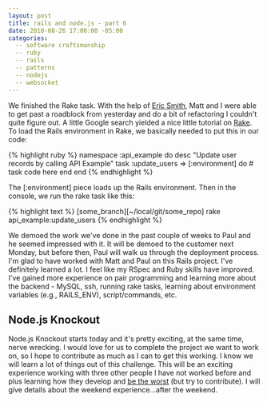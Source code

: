 ```yaml
---
layout: post
title: rails and node.js - part 6
date: 2010-08-26 17:00:00 -05:00
categories:
  -- software craftsmanship
  -- ruby
  -- rails
  -- patterns
  -- nodejs
  -- websocket
---
```


We finished the Rake task.  With the help of [Eric Smith](http://twitter.com/paytonrules), Matt and I were able to get past a roadblock from yesterday and do a bit of refactoring I couldn't quite figure out.  A little Google search yielded a nice little tutorial on [Rake](http://jasonseifer.com/2010/04/06/rake-tutorial).  To load the Rails environment in Rake, we basically needed to put this in our code:

{% highlight ruby %}
namespace :api_example do
  desc "Update user records by calling API Example"
  task :update_users => [:environment] do
    # task code here
  end
end
{% endhighlight %}

The \[:environment\] piece loads up the Rails environment.  Then in the console, we run the rake task like this:

{% highlight text %}
[some_branch][~/local/git/some_repo] rake api_example:update_users
{% endhighlight %}

We demoed the work we've done in the past couple of weeks to Paul and he seemed impressed with it.  It will be demoed to the customer next Monday, but before then, Paul will walk us through the deployment process.  I'm glad to have worked with Matt and Paul on this Rails project.  I've definitely learned a lot.  I feel like my RSpec and Ruby skills have improved.  I've gained more experience on pair programming and learning more about the backend - MySQL, ssh, running rake tasks, learning about environment variables (e.g., RAILS\_ENV), script/commands, etc.

## Node.js Knockout

Node.js Knockout starts today and it's pretty exciting, at the same time, nerve wrecking.  I would love for us to complete the project we want to work on, so I hope to contribute as much as I can to get this working.  I know we will learn a lot of things out of this challenge.  This will be an exciting experience working with three other people I have not worked before and plus learning how they develop and [be the worst](http://apprenticeship-patterns.labs.oreilly.com/ch04.html#be_the_worst) (but try to contribute).  I will give details about the weekend experience...after the weekend.

